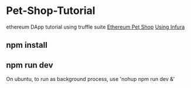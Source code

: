# Pet-Shop-Tutorial
ethereum DApp tutorial using truffle suite
[Ethereum Pet Shop](https://www.trufflesuite.com/tutorials/pet-shop)
[Using Infura](https://www.trufflesuite.com/tutorials/using-infura-custom-provider)
 
## npm install
## npm run dev
On ubuntu, to run as background process, use 'nohup npm run dev &' 
